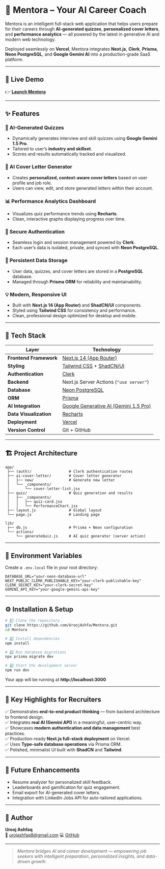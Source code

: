 # 🧠 Mentora – Your AI Career Coach

Mentora is an intelligent full-stack web application that helps users prepare for their careers through **AI-generated quizzes**, **personalized cover letters**, and **performance analytics** — all powered by the latest in generative AI and modern web technology.

Deployed seamlessly on **Vercel**, Mentora integrates **Next.js**, **Clerk**, **Prisma**, **Neon PostgreSQL**, and **Google Gemini AI** into a production-grade SaaS platform.

---

## 🚀 Live Demo
👉 **[Launch Mentora](https://mentora-blush.vercel.app/)**


---

## ✨ Features

### 🎯 AI-Generated Quizzes
- Dynamically generates interview and skill quizzes using **Google Gemini 1.5 Pro**.
- Tailored to user’s **industry and skillset**.
- Scores and results automatically tracked and visualized.

### 📝 AI Cover Letter Generator
- Creates **personalized, context-aware cover letters** based on user profile and job role.
- Users can view, edit, and store generated letters within their account.

### 📊 Performance Analytics Dashboard
- Visualizes quiz performance trends using **Recharts**.
- Clean, interactive graphs displaying progress over time.

### 👤 Secure Authentication
- Seamless login and session management powered by **Clerk**.
- Each user’s data is isolated, private, and synced with **Neon PostgreSQL**.

### 💾 Persistent Data Storage
- User data, quizzes, and cover letters are stored in a **PostgreSQL** database.
- Managed through **Prisma ORM** for reliability and maintainability.

### 💡 Modern, Responsive UI
- Built with **Next.js 14 (App Router)** and **ShadCN/UI** components.
- Styled using **Tailwind CSS** for consistency and performance.
- Clean, professional design optimized for desktop and mobile.

---

## 🧰 Tech Stack

| Layer | Technology |
|-------|-------------|
| **Frontend Framework** | [Next.js 14 (App Router)](https://nextjs.org/) |
| **Styling** | [Tailwind CSS](https://tailwindcss.com/) + [ShadCN/UI](https://ui.shadcn.com/) |
| **Authentication** | [Clerk](https://clerk.com/) |
| **Backend** | Next.js Server Actions (`"use server"`) |
| **Database** | [Neon PostgreSQL](https://neon.tech/) |
| **ORM** | [Prisma](https://www.prisma.io/) |
| **AI Integration** | [Google Generative AI (Gemini 1.5 Pro)](https://ai.google.dev/gemini-api) |
| **Data Visualization** | [Recharts](https://recharts.org/) |
| **Deployment** | [Vercel](https://vercel.com/) |
| **Version Control** | Git + GitHub |

---

## 🏗️ Project Architecture

```
app/
 ├── (auth)/                 # Clerk authentication routes
 ├── ai-cover-letter/        # Cover letter generator
 │   ├── new/                # Generate new letter
 │   └── _components/
 │       └── cover-letter-list.jsx
 ├── quiz/                   # Quiz generation and results
 │   ├── _components/
 │   │   ├── quiz-card.jsx
 │   │   └── PerformanceChart.jsx
 ├── layout.js               # Global layout
 └── page.js                 # Landing page

lib/
 ├── db.js                   # Prisma + Neon configuration
 └── actions/
     └── generateQuiz.js     # AI quiz generator (server action)
```

---



## 🔑 Environment Variables

Create a `.env.local` file in your root directory:

```
DATABASE_URL="your-neon-database-url"
NEXT_PUBLIC_CLERK_PUBLISHABLE_KEY="your-clerk-publishable-key"
CLERK_SECRET_KEY="your-clerk-secret-key"
GEMINI_API_KEY="your-google-gemini-api-key"
```

---

## ⚙️ Installation & Setup

```bash
# 1️⃣ Clone the repository
git clone https://github.com/UroojAshfa/Mentora.git
cd Mentora

# 2️⃣ Install dependencies
npm install

# 3️⃣ Run database migrations
npx prisma migrate dev

# 4️⃣ Start the development server
npm run dev
```

Your app will be running at **http://localhost:3000**

---

## 🧩 Key Highlights for Recruiters

✅ Demonstrates **end-to-end product thinking** — from backend architecture to frontend design.  
✅ Integrates **real AI (Gemini API)** in a meaningful, user-centric way.  
✅ Showcases **modern authentication and data management** best practices.  
✅ Production-ready **Next.js full-stack deployment** on Vercel.  
✅ Uses **Type-safe database operations** via Prisma ORM.  
✅ Polished, minimalist UI built with **ShadCN** and **Tailwind**.

---

## 🧠 Future Enhancements
- Resume analyzer for personalized skill feedback.
- Leaderboards and gamification for quiz engagement.
- Email export for AI-generated cover letters.
- Integration with LinkedIn Jobs API for auto-tailored applications.

---

## 💼 Author

**Urooj Ashfaq**  
📧 [urojashfaq8@gmail.com](mailto:urojashfaq8@gmail.com) 
💻 [GitHub](https://github.com/UroojAshfa)

---

> *Mentora bridges AI and career development — empowering job seekers with intelligent preparation, personalized insights, and data-driven growth.*
